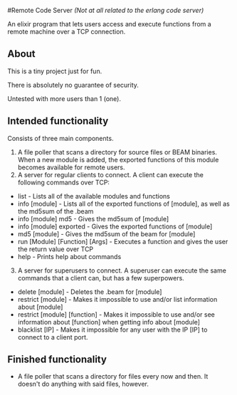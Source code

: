 #Remote Code Server
_(Not at all related to the erlang code server)_

An elixir program that lets users access and execute functions from a remote machine over a TCP connection.

## About
This is a tiny project just for fun.

There is absolutely no guarantee of security.

Untested with more users than 1 (one).

## Intended functionality
Consists of three main components.

1. A file poller that scans a directory for source files or BEAM binaries. When a new module is added, the exported functions of this module becomes available for remote users.
2. A server for regular clients to connect. A client can execute the following commands over TCP:
  - list - Lists all of the available modules and functions
  - info [module] - Lists all of the exported functions of [module], as well as the md5sum of the .beam
  - info [module] md5 - Gives the md5sum of [module]
  - info [module] exported - Gives the exported functions of [module]
  - md5 [module] - Gives the md5sum of the beam for [module]
  - run [Module] [Function] [Args] - Executes a function and gives the user the return value over TCP
  - help - Prints help about commands
3. A server for superusers to connect. A superuser can execute the same commands that a client can, but has a few superpowers.
  - delete [module] - Deletes the .beam for [module]
  - restrict [module] - Makes it impossible to use and/or list information about [module]
  - restrict [module] [function] - Makes it impossible to use and/or see information about [function] when getting info about [module]
  - blacklist [IP] - Makes it impossible for any user with the IP [IP] to connect to a client port.

## Finished functionality
- A file poller that scans a directory for files every now and then. It doesn't do anything with said files, however.